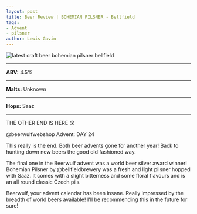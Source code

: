 ```yaml
---
layout: post
title: Beer Review | BOHEMIAN PILSNER - Bellfield 
tags:
- Advent
- pilsner
author: Lewis Gavin
---
```


![latest craft beer bohemian pilsner bellfield](https://scontent-lht6-1.cdninstagram.com/vp/e9f2dc690dbc1a9bc12be3368492a312/5CC6A841/t51.2885-15/sh0.08/e35/s750x750/47585573_2208633049158976_3686063885057784135_n.jpg?_nc_ht=scontent-lht6-1.cdninstagram.com&ig_cache_key=MTk0OTM2MDA4MTU5MDA3MDI3Mg%3D%3D.2)

***
**ABV:** 4.5%

***
**Malts:** Unknown

***
**Hops:** Saaz 

***

THE OTHER END IS HERE 😲

@beerwulfwebshop Advent: DAY 24

This really is the end. Both beer advents gone for another year! Back to hunting down new beers the good old fashioned way.

The final one in the Beerwulf advent was a world beer silver award winner! Bohemian Pilsner by @bellfieldbrewery was a fresh and light pilsner hopped with Saaz. It comes with a slight bitterness and some floral flavours and is an all round classic Czech pils.

Beerwulf, your advent calendar has been insane. Really impressed by the breadth of world beers available! I'll be recommending this in the future for sure!